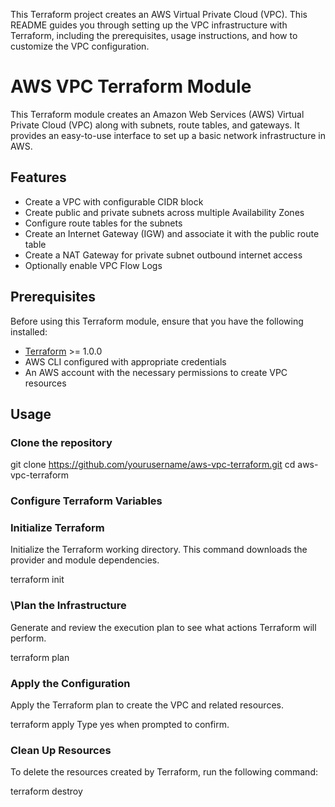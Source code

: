 This Terraform project creates an AWS Virtual Private Cloud (VPC). This README guides you through setting up the VPC infrastructure with Terraform, including the prerequisites, usage instructions, and how to customize the VPC configuration.

# AWS VPC Terraform Module

This Terraform module creates an Amazon Web Services (AWS) Virtual Private Cloud (VPC) along with subnets, route tables, and gateways. It provides an easy-to-use interface to set up a basic network infrastructure in AWS.

## Features

- Create a VPC with configurable CIDR block
- Create public and private subnets across multiple Availability Zones
- Configure route tables for the subnets
- Create an Internet Gateway (IGW) and associate it with the public route table
- Create a NAT Gateway for private subnet outbound internet access
- Optionally enable VPC Flow Logs

## Prerequisites

Before using this Terraform module, ensure that you have the following installed:

- [Terraform](https://www.terraform.io/downloads.html) >= 1.0.0
- AWS CLI configured with appropriate credentials
- An AWS account with the necessary permissions to create VPC resources

## Usage

### Clone the repository

git clone https://github.com/yourusername/aws-vpc-terraform.git
cd aws-vpc-terraform

### Configure Terraform Variables

### Initialize Terraform
Initialize the Terraform working directory. This command downloads the provider and module dependencies.

terraform init

###  \Plan the Infrastructure
Generate and review the execution plan to see what actions Terraform will perform.

terraform plan

### Apply the Configuration
Apply the Terraform plan to create the VPC and related resources.

terraform apply
Type yes when prompted to confirm.

### Clean Up Resources
To delete the resources created by Terraform, run the following command:

terraform destroy
